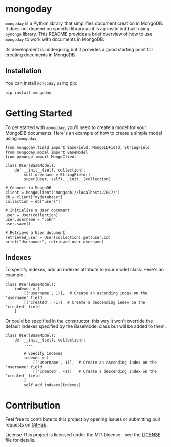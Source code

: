 # mongoday

`mongoday` is a Python library that simplifies document creation in MongoDB. It does not depend on specific library as it is agnostic but built using `pymongo` library. This README provides a brief overview of how to use `mongoday` to work with documents in MongoDB. 

Its development is undergoing but it provides a good starting point for creating documents in MongoDB.

## Installation

You can install `mongoday` using pip:

```bash
pip install mongoday
```

# Getting Started

To get started with `mongoday`, you'll need to create a model for your MongoDB documents. Here's an example of how to create a simple model using `mongoday`:

```
from mongoday.field import BaseField, MongoIDField, StringField
from mongoday.model import BaseModel
from pymongo import MongoClient

class User(BaseModel):
    def __init__(self, collection):
        self.username = StringField()
        super(User, self).__init__(collection)

# Connect to MongoDB
client = MongoClient("mongodb://localhost:27017/")
db = client["mydatabase"]
collection = db["users"]

# Initialize a User document
user = User(collection)
user.username = "John"
user.save()

# Retrieve a User document
retrieved_user = User(collection).get(user.id)
print("Username:", retrieved_user.username)
```

## Indexes
To specify indexes, add an indexes attribute to your model class. Here's an example:

````
class User(BaseModel):
    indexes = [
        [('username', 1)],  # Create an ascending index on the 'username' field
        [('created', -1)]  # Create a descending index on the 'created' field
    ]
````
Or could be specified in the constructor, this way it won't override the default indexes specified by the BaseModel class but will be added to them.
````
class User(BaseModel):
    def __init__(self, collection):
        .....
        
        # Specify indexes
        indexes = [
            [('username', 1)],  # Create an ascending index on the 'username' field
            [('created', -1)]   # Create a descending index on the 'created' field
        ]
        self.add_indexes(indexes)
````

# Contribution
Feel free to contribute to this project by opening issues or submitting pull requests on [GitHub](https://github.com/abrararshad/mongoday).

License
This project is licensed under the MIT License - see the [LICENSE](LICENSE) file for details.